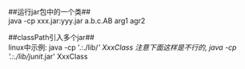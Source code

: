 ##运行jar包中的一个类##  
java -cp xxx.jar:yyy.jar a.b.c.AB arg1 agr2

##classPath引入多个jar##   
linux中示例: java -cp '.:./lib/*'   XxxClass
注意下面这样是不行的, java -cp '.:./lib/junit*.jar'  XxxClass

